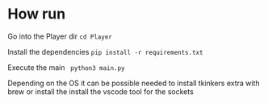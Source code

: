 # How run 
Go into the Player dir
```cd Player ``` 

Install the dependencies
``` pip install -r requirements.txt ```

Execute the main 
``` python3 main.py```

Depending on the OS it can be possible needed to install tkinkers extra with brew or install the install the  vscode tool for the sockets 
